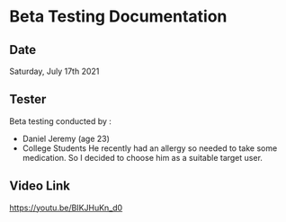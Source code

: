 # Beta Testing Documentation
## Date
Saturday, July 17th 2021
## Tester
Beta testing conducted by :
- Daniel Jeremy (age 23)
- College Students
He recently had an allergy so needed to take some medication. So I decided to choose him as a suitable target user.
## Video Link
https://youtu.be/BIKJHuKn_d0 
